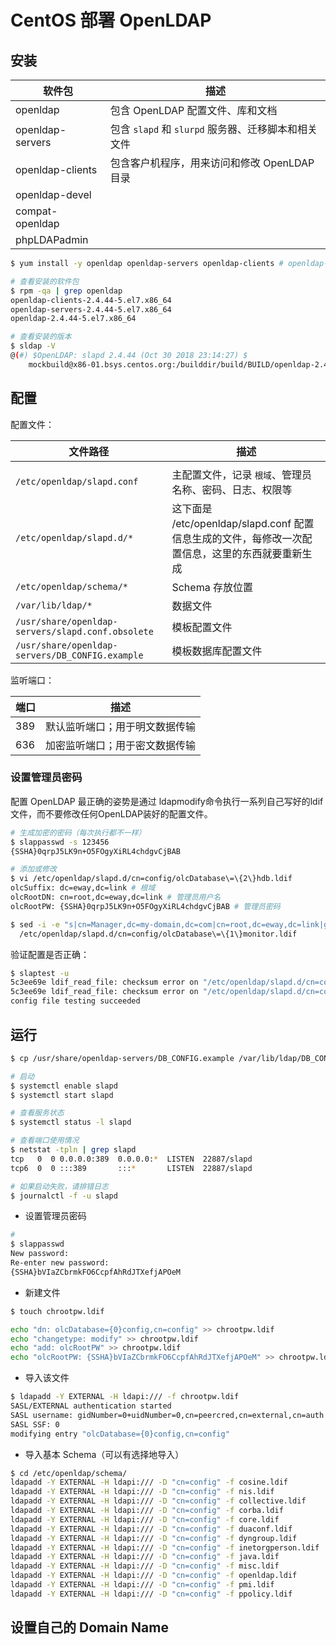 # CentOS 部署 OpenLDAP

## 安装

| 软件包           | 描述                                                |
| ---------------- | --------------------------------------------------- |
| openldap         | 包含 OpenLDAP 配置文件、库和文档                    |
| openldap-servers | 包含 `slapd` 和 `slurpd` 服务器、迁移脚本和相关文件 |
| openldap-clients | 包含客户机程序，用来访问和修改 OpenLDAP 目录        |
| openldap-devel   |                                                     |
| compat-openldap  |                                                     |
| phpLDAPadmin     |                                                     |

```sh
$ yum install -y openldap openldap-servers openldap-clients # openldap-devel compat-openldap

# 查看安装的软件包
$ rpm -qa | grep openldap
openldap-clients-2.4.44-5.el7.x86_64
openldap-servers-2.4.44-5.el7.x86_64
openldap-2.4.44-5.el7.x86_64

# 查看安装的版本
$ sldap -V
@(#) $OpenLDAP: slapd 2.4.44 (Oct 30 2018 23:14:27) $
    mockbuild@x86-01.bsys.centos.org:/builddir/build/BUILD/openldap-2.4.44/openldap-2.4.44/servers/slapd
```

## 配置

配置文件：

| 文件路径                                          | 描述                                                                                             |
| ------------------------------------------------- | ------------------------------------------------------------------------------------------------ |
|                                                   |                                                                                                  |
| `/etc/openldap/slapd.conf`                        | 主配置文件，记录 `根域`、管理员名称、密码、日志、权限等                                          |
| `/etc/openldap/slapd.d/*`                         | 这下面是 /etc/openldap/slapd.conf 配置信息生成的文件，每修改一次配置信息，这里的东西就要重新生成 |
| `/etc/openldap/schema/*`                          | Schema 存放位置                                                                                  |
| `/var/lib/ldap/*`                                 | 数据文件                                                                                         |
| `/usr/share/openldap-servers/slapd.conf.obsolete` | 模板配置文件                                                                                     |
| `/usr/share/openldap-servers/DB_CONFIG.example`   | 模板数据库配置文件                                                                               |

监听端口：

| 端口 | 描述                           |
| ---- | ------------------------------ |
| 389  | 默认监听端口；用于明文数据传输 |
| 636  | 加密监听端口；用于密文数据传输 |

### 设置管理员密码

配置 OpenLDAP 最正确的姿势是通过 ldapmodify命令执行一系列自己写好的ldif文件，而不要修改任何OpenLDAP装好的配置文件。

```sh
# 生成加密的密码（每次执行都不一样）
$ slappasswd -s 123456
{SSHA}0qrpJ5LK9n+O5FOgyXiRL4chdgvCjBAB
```

```sh
# 添加或修改
$ vi /etc/openldap/slapd.d/cn=config/olcDatabase\=\{2\}hdb.ldif
olcSuffix: dc=eway,dc=link # 根域
olcRootDN: cn=root,dc=eway,dc=link # 管理员用户名
olcRootPW: {SSHA}0qrpJ5LK9n+O5FOgyXiRL4chdgvCjBAB # 管理员密码
```

```sh
$ sed -i -e "s|cn=Manager,dc=my-domain,dc=com|cn=root,dc=eway,dc=link|g" \
  /etc/openldap/slapd.d/cn=config/olcDatabase\=\{1\}monitor.ldif
```

验证配置是否正确：

```sh
$ slaptest -u
5c3ee69e ldif_read_file: checksum error on "/etc/openldap/slapd.d/cn=config/olcDatabase={1}monitor.ldif"
5c3ee69e ldif_read_file: checksum error on "/etc/openldap/slapd.d/cn=config/olcDatabase={2}hdb.ldif"
config file testing succeeded
```

## 运行

```sh
$ cp /usr/share/openldap-servers/DB_CONFIG.example /var/lib/ldap/DB_CONFIG

# 启动
$ systemctl enable slapd
$ systemctl start slapd

# 查看服务状态
$ systemctl status -l slapd

# 查看端口使用情况
$ netstat -tpln | grep slapd
tcp   0  0 0.0.0.0:389  0.0.0.0:*  LISTEN  22887/slapd
tcp6  0  0 :::389       :::*       LISTEN  22887/slapd

# 如果启动失败，请排错日志
$ journalctl -f -u slapd
```

* 设置管理员密码

```sh
#
$ slappasswd
New password:
Re-enter new password:
{SSHA}bVIaZCbrmkFO6CcpfAhRdJTXefjAPOeM
```

* 新建文件

```sh
$ touch chrootpw.ldif

echo "dn: olcDatabase={0}config,cn=config" >> chrootpw.ldif
echo "changetype: modify" >> chrootpw.ldif
echo "add: olcRootPW" >> chrootpw.ldif
echo "olcRootPW: {SSHA}bVIaZCbrmkFO6CcpfAhRdJTXefjAPOeM" >> chrootpw.ldif
```

* 导入该文件

```sh
$ ldapadd -Y EXTERNAL -H ldapi:/// -f chrootpw.ldif
SASL/EXTERNAL authentication started
SASL username: gidNumber=0+uidNumber=0,cn=peercred,cn=external,cn=auth
SASL SSF: 0
modifying entry "olcDatabase={0}config,cn=config"
```

* 导入基本 Schema（可以有选择地导入）

```sh
$ cd /etc/openldap/schema/
ldapadd -Y EXTERNAL -H ldapi:/// -D "cn=config" -f cosine.ldif
ldapadd -Y EXTERNAL -H ldapi:/// -D "cn=config" -f nis.ldif
ldapadd -Y EXTERNAL -H ldapi:/// -D "cn=config" -f collective.ldif
ldapadd -Y EXTERNAL -H ldapi:/// -D "cn=config" -f corba.ldif
ldapadd -Y EXTERNAL -H ldapi:/// -D "cn=config" -f core.ldif
ldapadd -Y EXTERNAL -H ldapi:/// -D "cn=config" -f duaconf.ldif
ldapadd -Y EXTERNAL -H ldapi:/// -D "cn=config" -f dyngroup.ldif
ldapadd -Y EXTERNAL -H ldapi:/// -D "cn=config" -f inetorgperson.ldif
ldapadd -Y EXTERNAL -H ldapi:/// -D "cn=config" -f java.ldif
ldapadd -Y EXTERNAL -H ldapi:/// -D "cn=config" -f misc.ldif
ldapadd -Y EXTERNAL -H ldapi:/// -D "cn=config" -f openldap.ldif
ldapadd -Y EXTERNAL -H ldapi:/// -D "cn=config" -f pmi.ldif
ldapadd -Y EXTERNAL -H ldapi:/// -D "cn=config" -f ppolicy.ldif
```

## 设置自己的 Domain Name